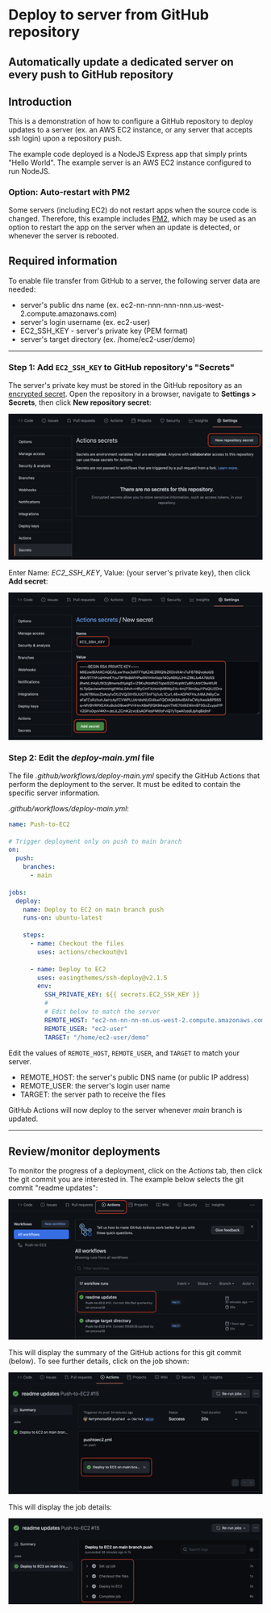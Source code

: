 # Deploy to server from GitHub repository
Automatically update a dedicated server on every push to GitHub repository
---

## Introduction

This is a demonstration of how to configure a GitHub repository to deploy updates to a server (ex. an AWS EC2 instance, or any server that accepts ssh login) upon a repository push.

The example code deployed is a NodeJS Express app that simply prints "Hello World". The example server is an AWS EC2 instance configured to run NodeJS.

### Option: Auto-restart with PM2

Some servers (including EC2) do not restart apps when the source code is changed. Therefore, this example includes [PM2](https://pm2.keymetrics.io), which may be used as an option to restart the app on the server when an update is detected, or whenever the server is rebooted.

## Required information

To enable file transfer from GitHub to a server, the following server data are needed:

* server's public dns name (ex. ec2-nn-nnn-nnn-nnn.us-west-2.compute.amazonaws.com)
* server's login username (ex. ec2-user)
* EC2_SSH_KEY - server's private key (PEM format)
* server's target directory (ex. /home/ec2-user/demo)

---

### Step 1: Add `EC2_SSH_KEY` to GitHub repository's "Secrets"

The server's private key must be stored in the GitHub repository as an [encrypted secret](https://docs.github.com/en/actions/reference/encrypted-secrets). Open the repository in a browser, navigate to **Settings > Secrets**, then click **New repository secret**:

![New repository secret](docs/settings-secrets-1.png)

Enter Name: *EC2_SSH_KEY*, Value: (your server's private key), then click **Add secret**:

![Add server private key](docs/settings-secrets-2.png)

### Step 2: Edit the *deploy-main.yml* file

The file *.github/workflows/deploy-main.yml* specify the GitHub Actions that perform the deployment to the server. It must be edited to contain the specific server information.

*.github/workflows/deploy-main.yml*:
```yaml
name: Push-to-EC2

# Trigger deployment only on push to main branch
on:
  push:
    branches:
      - main

jobs:
  deploy:
    name: Deploy to EC2 on main branch push
    runs-on: ubuntu-latest

    steps:
      - name: Checkout the files
        uses: actions/checkout@v1

      - name: Deploy to EC2
        uses: easingthemes/ssh-deploy@v2.1.5
        env:
          SSH_PRIVATE_KEY: ${{ secrets.EC2_SSH_KEY }}
          #
          # Edit below to match the server
          REMOTE_HOST: "ec2-nn-nn-nn-nn.us-west-2.compute.amazonaws.com"
          REMOTE_USER: "ec2-user"
          TARGET: "/home/ec2-user/demo"
```
Edit the values of `REMOTE_HOST`, `REMOTE_USER`, and `TARGET` to match your server.

* REMOTE_HOST: the server's public DNS name (or public IP address)
* REMOTE_USER: the server's login user name
* TARGET: the server path to receive the files

GitHub Actions will now deploy to the server whenever *main* branch is updated.

---

## Review/monitor deployments

To monitor the progress of a deployment, click on the *Actions* tab, then click the git commit you are interested in. The example below selects the git commit "readme updates":

![actions tab to git commit](docs/actions-1.png)

This will display the summary of the GitHub actions for this git commit (below). To see further details, click on the job shown:

![github actions summary](docs/actions-2.png)

This will display the job details:

![github actions job details](docs/actions-3.png)
